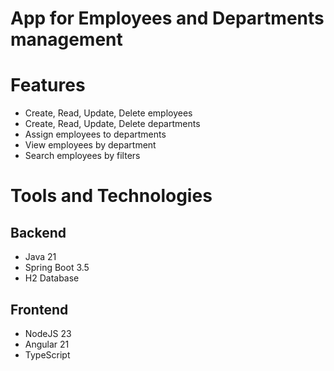# App for Employees and Departments management

# Features
- Create, Read, Update, Delete employees
- Create, Read, Update, Delete departments
- Assign employees to departments
- View employees by department
- Search employees by filters

# Tools and Technologies

## Backend
- Java 21
- Spring Boot 3.5
- H2 Database

## Frontend
- NodeJS 23
- Angular 21
- TypeScript
